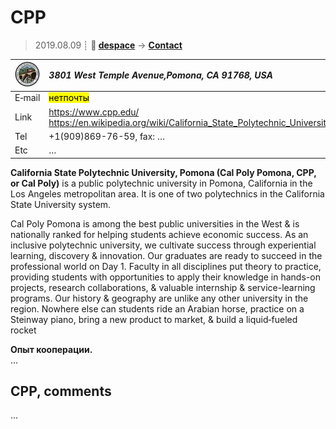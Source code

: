 # CPP
> 2019.08.09 ┊ **🚀 [despace](index.md)** → **[Contact](contact.md)**

|[![](f/contact/c/cpp_logo1_thumb.jpg)](f/contact/c/cpp_logo1.png)|*3801 West Temple Avenue,Pomona, CA 91768, USA*|
|:--|:--|
|E‑mail| <mark>нетпочты</mark> |
|Link| <https://www.cpp.edu/><br> <https://en.wikipedia.org/wiki/California_State_Polytechnic_University,_Pomona> |
|Tel| +1(909)869-76-59, fax: … |
|Etc| … |

**California State Polytechnic University, Pomona (Cal Poly Pomona, CPP, or Cal Poly)** is a public polytechnic university in Pomona, California in the Los Angeles metropolitan area. It is one of two polytechnics in the California State University system.

Cal Poly Pomona is among the best public universities in the West & is nationally ranked for helping students achieve economic success. As an inclusive polytechnic university, we cultivate success through experiential learning, discovery & innovation. Our graduates are ready to succeed in the professional world on Day 1. Faculty in all disciplines put theory to practice, providing students with opportunities to apply their knowledge in hands-on projects, research collaborations, & valuable internship & service-learning programs. Our history & geography are unlike any other university in the region. Nowhere else can students ride an Arabian horse, practice on a Steinway piano, bring a new product to market, & build a liquid‑fueled rocket

**Опыт кооперации.**  
…


<p style="page-break-after:always"> </p>

## CPP, comments

…

